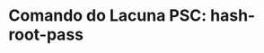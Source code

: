 ﻿# Comando do Lacuna PSC: **hash-root-pass**

<!-- link to version in English -->
<div data-alt-locales="en-us"></div>
